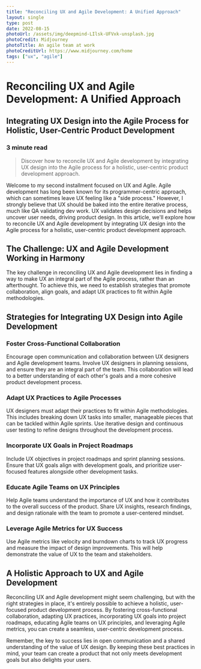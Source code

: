 ```yaml
---
title: "Reconciling UX and Agile Development: A Unified Approach"
layout: single
type: post
date: 2022-08-15
photoUrl: /assets/img/deepmind-LIlsk-UFVxk-unsplash.jpg
photoCredit: Midjourney
photoTitle: An agile team at work
photoCreditUrl: https://www.midjourney.com/home
tags: ["ux", "agile"]
---
```

  
# Reconciling UX and Agile Development: A Unified Approach

## Integrating UX Design into the Agile Process for Holistic, User-Centric Product Development

### 3 minute read

> Discover how to reconcile UX and Agile development by integrating UX design into the Agile process for a holistic, user-centric product development approach.

Welcome to my second installment focused on UX and Agile. Agile development has long been known for its programmer-centric approach, which can sometimes leave UX feeling like a "side process." However, I strongly believe that UX should be baked into the entire iterative process, much like QA validating dev work. UX validates design decisions and helps uncover user needs, driving product design. In this article, we'll explore how to reconcile UX and Agile development by integrating UX design into the Agile process for a holistic, user-centric product development approach.

## The Challenge: UX and Agile Development Working in Harmony
The key challenge in reconciling UX and Agile development lies in finding a way to make UX an integral part of the Agile process, rather than an afterthought. To achieve this, we need to establish strategies that promote collaboration, align goals, and adapt UX practices to fit within Agile methodologies.

## Strategies for Integrating UX Design into Agile Development

### Foster Cross-Functional Collaboration
Encourage open communication and collaboration between UX designers and Agile development teams. Involve UX designers in planning sessions, and ensure they are an integral part of the team. This collaboration will lead to a better understanding of each other's goals and a more cohesive product development process.

### Adapt UX Practices to Agile Processes
UX designers must adapt their practices to fit within Agile methodologies. This includes breaking down UX tasks into smaller, manageable pieces that can be tackled within Agile sprints. Use iterative design and continuous user testing to refine designs throughout the development process.

### Incorporate UX Goals in Project Roadmaps
Include UX objectives in project roadmaps and sprint planning sessions. Ensure that UX goals align with development goals, and prioritize user-focused features alongside other development tasks.

### Educate Agile Teams on UX Principles
Help Agile teams understand the importance of UX and how it contributes to the overall success of the product. Share UX insights, research findings, and design rationale with the team to promote a user-centered mindset.

### Leverage Agile Metrics for UX Success
Use Agile metrics like velocity and burndown charts to track UX progress and measure the impact of design improvements. This will help demonstrate the value of UX to the team and stakeholders.

## A Holistic Approach to UX and Agile Development
Reconciling UX and Agile development might seem challenging, but with the right strategies in place, it's entirely possible to achieve a holistic, user-focused product development process. By fostering cross-functional collaboration, adapting UX practices, incorporating UX goals into project roadmaps, educating Agile teams on UX principles, and leveraging Agile metrics, you can create a seamless, user-centric development process.

Remember, the key to success lies in open communication and a shared understanding of the value of UX design. By keeping these best practices in mind, your team can create a product that not only meets development goals but also delights your users.